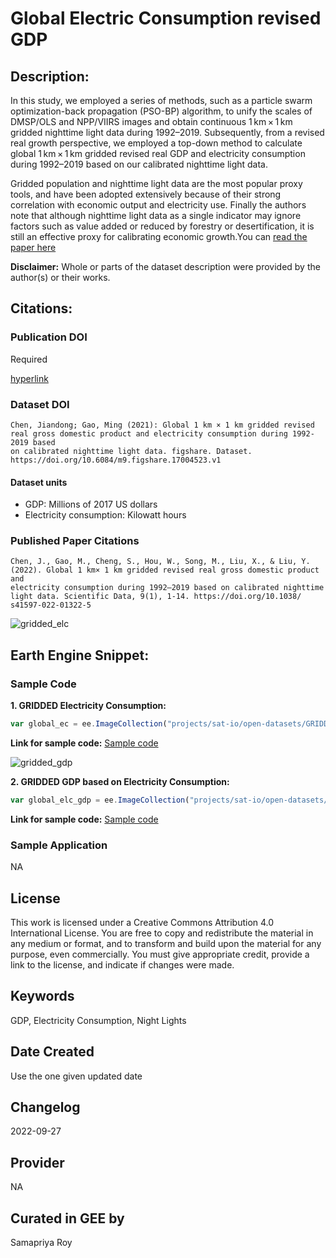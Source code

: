 
# Global Electric Consumption revised GDP

## Description:

In this study, we employed a series of methods, such as a particle swarm optimization-back propagation (PSO-BP) algorithm, to unify the scales of DMSP/OLS and NPP/VIIRS images and obtain continuous 1 km × 1 km gridded nighttime light data during 1992–2019. Subsequently, from a revised real growth perspective, we employed a top-down method to calculate global 1 km × 1 km gridded revised real GDP and electricity consumption during 1992–2019 based on our calibrated nighttime light data.

Gridded population and nighttime light data are the most popular proxy tools, and have been adopted extensively because of their strong correlation with economic output and electricity use. Finally the authors note that although nighttime light data as a single indicator may ignore factors such as value added or reduced by forestry or desertification, it is still an effective proxy for calibrating economic growth.You can [read the paper here](https://www.nature.com/articles/s41597-022-01322-5)

**Disclaimer:** Whole or parts of the dataset description were provided by the author(s) or their works.

## Citations:

### Publication DOI

Required

[hyperlink]()

### Dataset DOI

```
Chen, Jiandong; Gao, Ming (2021): Global 1 km × 1 km gridded revised real gross domestic product and electricity consumption during 1992-2019 based
on calibrated nighttime light data. figshare. Dataset. https://doi.org/10.6084/m9.figshare.17004523.v1
```
#### Dataset units

* GDP: Millions of 2017 US dollars
* Electricity consumption: Kilowatt hours


### Published Paper Citations

```
Chen, J., Gao, M., Cheng, S., Hou, W., Song, M., Liu, X., & Liu, Y. (2022). Global 1 km× 1 km gridded revised real gross domestic product and
electricity consumption during 1992–2019 based on calibrated nighttime light data. Scientific Data, 9(1), 1-14. https://doi.org/10.1038/
s41597-022-01322-5
```

![gridded_elc](https://user-images.githubusercontent.com/6677629/193526866-f5c333b1-921d-4258-ab89-fe5a1ea584aa.gif)


## Earth Engine Snippet:

### Sample Code

**1. GRIDDED Electricity Consumption:**

```js
var global_ec = ee.ImageCollection("projects/sat-io/open-datasets/GRIDDED_EC");
```
**Link for sample code:** [Sample code](https://code.earthengine.google.com/?scriptPath=users/sat-io/awesome-gee-catalog-examples:population-socioeconomics/GRIDDED-ELECTRICITY-CONSUMPTION)

![gridded_gdp](https://user-images.githubusercontent.com/6677629/193526833-9714b5e5-80b1-4665-8a86-0fe448d315be.gif)

**2. GRIDDED GDP based on Electricity Consumption:**

```js
var global_elc_gdp = ee.ImageCollection("projects/sat-io/open-datasets/GRIDDED_EC-GDP");
```

**Link for sample code:** [Sample code](https://code.earthengine.google.com/?scriptPath=users/sat-io/awesome-gee-catalog-examples:population-socioeconomics/GRIDDED-ELECTRICITY-CONSUMPTION-GDP)


### Sample Application

NA
## License

This work is licensed under a Creative Commons Attribution 4.0 International License. You are free to copy and redistribute the material in any medium or format, and to transform and build upon the material for any purpose, even commercially. You must give appropriate credit, provide a link to the license, and indicate if changes were made.


## Keywords

GDP, Electricity Consumption, Night Lights

## Date Created

Use the one given updated date

## Changelog

2022-09-27

## Provider

NA

## Curated in GEE by
Samapriya Roy
